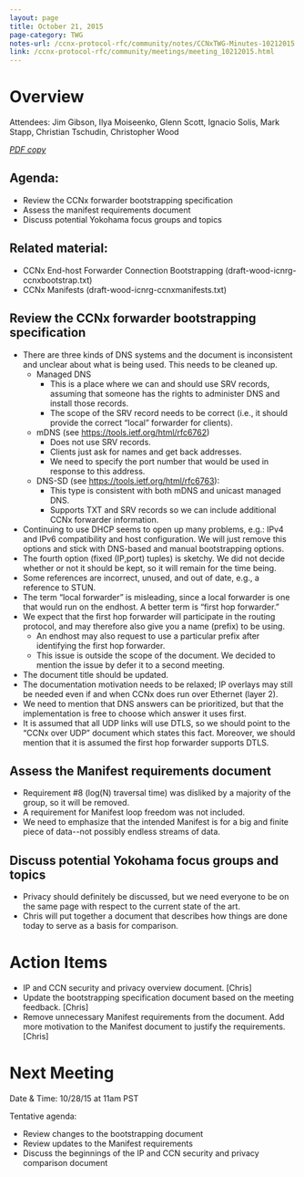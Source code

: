 ```yaml
---
layout: page
title: October 21, 2015
page-category: TWG
notes-url: /ccnx-protocol-rfc/community/notes/CCNxTWG-Minutes-10212015.pdf
link: /ccnx-protocol-rfc/community/meetings/meeting_10212015.html
---
```


# Overview

Attendees: Jim Gibson, Ilya Moiseenko, Glenn Scott, Ignacio Solis, Mark Stapp, Christian Tschudin, Christopher Wood

[*PDF copy*](/ccnx-protocol-rfc/community/notes/CCNxTWG-Minutes-10212015.pdf)

## Agenda:

- Review the CCNx forwarder bootstrapping specification
- Assess the manifest requirements document
- Discuss potential Yokohama focus groups and topics

## Related material:

- CCNx End-host Forwarder Connection Bootstrapping (draft-wood-icnrg-ccnxbootstrap.txt)
- CCNx Manifests (draft-wood-icnrg-ccnxmanifests.txt)

## Review the CCNx forwarder bootstrapping specification

- There are three kinds of DNS systems and the document is inconsistent and unclear about what is being used. This needs to be cleaned up.
    - Managed DNS
        - This is a place where we can and should use SRV records, assuming that someone has the rights to administer DNS and install those records.
        - The scope of the SRV record needs to be correct (i.e., it should provide the correct “local” forwarder for clients).
    - mDNS (see https://tools.ietf.org/html/rfc6762)
        - Does not use SRV records.
        - Clients just ask for names and get back addresses.
        - We need to specify the port number that would be used in response to this address.
    - DNS-SD (see https://tools.ietf.org/html/rfc6763):
        - This type is consistent with both mDNS and unicast managed DNS.
        - Supports TXT and SRV records so we can include additional CCNx forwarder information.
- Continuing to use DHCP seems to open up many problems, e.g.: IPv4 and IPv6 compatibility and host configuration. We will just remove this options and stick with DNS-based and manual bootstrapping options.
- The fourth option (fixed (IP,port) tuples) is sketchy. We did not decide whether or not it should be kept, so it will remain for the time being.
- Some references are incorrect, unused, and out of date, e.g., a reference to STUN.
- The term “local forwarder” is misleading, since a local forwarder is one that would run on the endhost. A better term is “first hop forwarder.”
- We expect that the first hop forwarder will participate in the routing protocol, and may therefore also give you a name (prefix) to be using.
    - An endhost may also request to use a particular prefix after identifying the first hop forwarder.
    - This issue is outside the scope of the document. We decided to mention the issue by defer it to a second meeting.
- The document title should be updated.
- The documentation motivation needs to be relaxed; IP overlays may still be needed even if and when CCNx does run over Ethernet (layer 2).
- We need to mention that DNS answers can be prioritized, but that the implementation is free to choose which answer it uses first.
- It is assumed that all UDP links will use DTLS, so we should point to the “CCNx over UDP” document which states this fact. Moreover, we should mention that it is assumed the first hop forwarder supports DTLS.

## Assess the Manifest requirements document

- Requirement #8 (log(N) traversal time) was disliked by a majority of the group, so it will be removed.
- A requirement for Manifest loop freedom was not included.
- We need to emphasize that the intended Manifest is for a big and finite piece of data--not possibly endless streams of data.

## Discuss potential Yokohama focus groups and topics

- Privacy should definitely be discussed, but we need everyone to be on the same page with respect to the current state of the art.
- Chris will put together a document that describes how things are done today to serve as a basis for comparison.

# Action Items

- IP and CCN security and privacy overview document. [Chris]
- Update the bootstrapping specification document based on the meeting feedback. [Chris]
- Remove unnecessary Manifest requirements from the document. Add more motivation to the Manifest document to justify the requirements. [Chris]

# Next Meeting

Date & Time: 10/28/15 at 11am PST

Tentative agenda:

- Review changes to the bootstrapping document
- Review updates to the Manifest requirements
- Discuss the beginnings of the IP and CCN security and privacy comparison document

